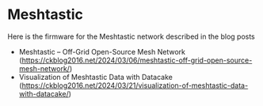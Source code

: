 # Meshtastic

Here is the firmware for the Meshtastic network described in the blog posts
- Meshtastic – Off-Grid Open-Source Mesh Network (https://ckblog2016.net/2024/03/06/meshtastic-off-grid-open-source-mesh-network/)
- Visualization of Meshtastic Data with Datacake (https://ckblog2016.net/2024/03/21/visualization-of-meshtastic-data-with-datacake/)
